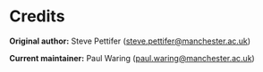 # Credits

**Original author:** Steve Pettifer (steve.pettifer@manchester.ac.uk)

**Current maintainer:** Paul Waring (paul.waring@manchester.ac.uk)
